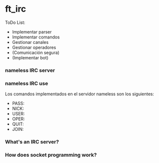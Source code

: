 # ft_irc

ToDo List:
- Implementar parser
- Implementar comandos
- Gestionar canales
- Gestionar operadores
- (Comunicación segura)
- (Implementar bot)

### nameless IRC server

### nameless IRC use
Los comandos implementados en el servidor nameless son los siguientes:
- PASS:
- NICK:
- USER:
- OPER:
- QUIT:
- JOIN:

### What's an IRC server?

### How does socket programming work?
